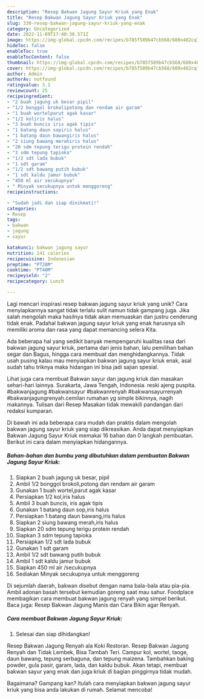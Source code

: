 ```yaml
---
description: "Resep Bakwan Jagung Sayur Kriuk yang Enak"
title: "Resep Bakwan Jagung Sayur Kriuk yang Enak"
slug: 330-resep-bakwan-jagung-sayur-kriuk-yang-enak
category: Uncategorized
date: 2022-11-09T17:40:30.571Z
image: https://img-global.cpcdn.com/recipes/b785f589b47cb568/680x482cq70/bakwan-jagung-sayur-kriuk-foto-resep-utama.jpg
hideToc: false
enableToc: true
enableTocContent: false
thumbnail: https://img-global.cpcdn.com/recipes/b785f589b47cb568/680x482cq70/bakwan-jagung-sayur-kriuk-foto-resep-utama.jpg
cover: https://img-global.cpcdn.com/recipes/b785f589b47cb568/680x482cq70/bakwan-jagung-sayur-kriuk-foto-resep-utama.jpg
author: Admin
authorAv: notfound
ratingvalue: 3.1
reviewcount: 25
recipeingredient:
- "2 buah jagung uk besar pipil"
- "1/2 bonggol brokolipotong dan rendam air garam"
- "1 buah wortelparut agak kasar"
- "1/2 koliris halus"
- "3 buah buncis iris agak tipis"
- "1 batang daun sopiris halus"
- "1 batang daun bawangiris halus"
- "2 siung bawang merahiris halus"
- "20 sdm tepung terigu protein rendah"
- "3 sdm tepung tapioka"
- "1/2 sdt lada bubuk"
- "1 sdt garam"
- "1/2 sdt bawang putih bubuk"
- "1 sdt kaldu jamur bubuk"
- "450 ml air secukupnya"
- " Minyak secukupnya untuk menggoreng"
recipeinstructions:

- "Sudah jadi dan siap dinikmati!"
categories:
- Resep
tags:
- bakwan
- jagung
- sayur

katakunci: bakwan jagung sayur 
nutrition: 141 calories
recipecuisine: Indonesian
preptime: "PT28M"
cooktime: "PT40M"
recipeyield: "2"
recipecategory: Lunch

---
```





Lagi mencari inspirasi resep bakwan jagung sayur kriuk yang unik? Cara menyiapkannya sangat tidak terlalu sulit namun tidak gampang juga. Jika salah mengolah maka hasilnya tidak akan memuaskan dan justru cenderung tidak enak. Padahal bakwan jagung sayur kriuk yang enak harusnya sih memiliki aroma dan rasa yang dapat memancing selera Kita.





Ada beberapa hal yang sedikit banyak mempengaruhi kualitas rasa dari bakwan jagung sayur kriuk, pertama dari jenis bahan, lalu pemilihan bahan segar dan Bagus, hingga cara membuat dan menghidangkannya. Tidak usah pusing kalau mau menyiapkan bakwan jagung sayur kriuk enak,      asal sudah tahu triknya maka hidangan ini bisa jadi sajian spesial.














Lihat juga cara membuat Bakwan sayur dan jagung kriuk dan masakan sehari-hari lainnya. Surakarta, Jawa Tengah, Indonesia. reski ajeng puspita. #bakwanjagung #bakwansayur #bakwanrenyah #bakwansayurrenyah #bakwanjagungrenyah.cemilan rumahan yg simple bikinnya, nagih makannya. Tulisan dari Resep Masakan tidak mewakili pandangan dari redaksi kumparan.






Di bawah ini ada beberapa cara mudah dan praktis dalam mengolah bakwan jagung sayur kriuk yang siap dikreasikan. Anda dapat menyiapkan Bakwan Jagung Sayur Kriuk memakai 16 bahan dan 0 langkah pembuatan. Berikut ini cara dalam menyiapkan hidangannya.

<!--inarticleads1-->

##### Bahan-bahan dan bumbu yang dibutuhkan dalam pembuatan Bakwan Jagung Sayur Kriuk:

1. Siapkan 2 buah jagung uk besar, pipil
1. Ambil 1/2 bonggol brokoli,potong dan rendam air garam
1. Gunakan 1 buah wortel,parut agak kasar
1. Persiapkan 1/2 kol,iris halus
1. Ambil 3 buah buncis, iris agak tipis
1. Gunakan 1 batang daun sop,iris halus
1. Persiapkan 1 batang daun bawang,iris halus
1. Siapkan 2 siung bawang merah,iris halus
1. Siapkan 20 sdm tepung terigu protein rendah
1. Siapkan 3 sdm tepung tapioka
1. Persiapkan 1/2 sdt lada bubuk
1. Gunakan 1 sdt garam
1. Ambil 1/2 sdt bawang putih bubuk
1. Ambil 1 sdt kaldu jamur bubuk
1. Siapkan 450 ml air /secukupnya
1. Sediakan  Minyak secukupnya untuk menggoreng


Di sejumlah daerah, bakwan disebut dengan nama bala-bala atau pia-pia. Ambil adonan basah tersebut kemudian goreng saat mau sahur. Foodplace membagikan cara membuat bakwan jagung renyah yang simpel berikut. Baca juga: Resep Bakwan Jagung Manis dan Cara Bikin agar Renyah. 

<!--inarticleads2-->

##### Cara membuat Bakwan Jagung Sayur Kriuk:


1. Selesai dan siap dihidangkan!

Resep Bakwan Jagung Renyah ala Koki Restoran. Resep Bakwan Jagung Renyah dan Tidak Lembek, Bisa Tambah Teri. Campur kol, wortel, taoge, daun bawang, tepung serbaguna, dan tepung maizena. Tambahkan baking powder, gula pasir, garam, lada, dan kaldu bubuk. Akan tetapi, membuat bakwan sayur yang enak dan juga kriuk di bagian pinggirnya tidak mudah. 

Bagaimana? Gampang kan? Itulah cara menyiapkan bakwan jagung sayur kriuk yang bisa anda lakukan di rumah. Selamat mencoba!
